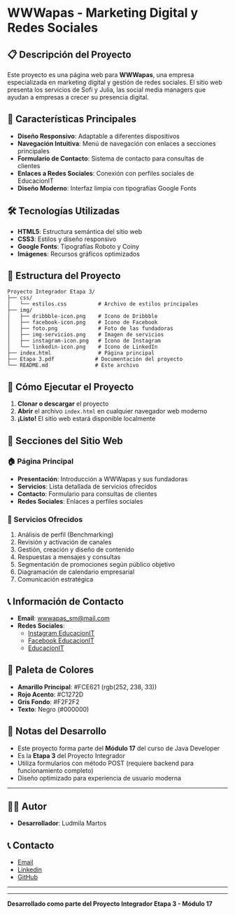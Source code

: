 # WWWapas - Marketing Digital y Redes Sociales

## 📋 Descripción del Proyecto

Este proyecto es una página web para **WWWapas**, una empresa especializada en marketing digital y gestión de redes sociales. El sitio web presenta los servicios de Sofi y Julia, las social media managers que ayudan a empresas a crecer su presencia digital.

## 🎯 Características Principales

- **Diseño Responsivo**: Adaptable a diferentes dispositivos
- **Navegación Intuitiva**: Menú de navegación con enlaces a secciones principales
- **Formulario de Contacto**: Sistema de contacto para consultas de clientes
- **Enlaces a Redes Sociales**: Conexión con perfiles sociales de EducacionIT
- **Diseño Moderno**: Interfaz limpia con tipografías Google Fonts

## 🛠️ Tecnologías Utilizadas

- **HTML5**: Estructura semántica del sitio web
- **CSS3**: Estilos y diseño responsivo
- **Google Fonts**: Tipografías Roboto y Coiny
- **Imágenes**: Recursos gráficos optimizados

## 📁 Estructura del Proyecto

```
Proyecto Integrador Etapa 3/
├── css/
│   └── estilos.css          # Archivo de estilos principales
├── img/
│   ├── dribbble-icon.png    # Icono de Dribbble
│   ├── facebook-icon.png    # Icono de Facebook
│   ├── foto.png             # Foto de las fundadoras
│   ├── img-servicios.png    # Imagen de servicios
│   ├── instagram-icon.png   # Icono de Instagram
│   └── linkedin-icon.png    # Icono de LinkedIn
├── index.html               # Página principal
├── Etapa 3.pdf             # Documentación del proyecto
└── README.md               # Este archivo
```

## 🚀 Cómo Ejecutar el Proyecto

1. **Clonar o descargar** el proyecto
2. **Abrir** el archivo `index.html` en cualquier navegador web moderno
3. **¡Listo!** El sitio web estará disponible localmente

## 📱 Secciones del Sitio Web

### 🏠 Página Principal
- **Presentación**: Introducción a WWWapas y sus fundadoras
- **Servicios**: Lista detallada de servicios ofrecidos
- **Contacto**: Formulario para consultas de clientes
- **Redes Sociales**: Enlaces a perfiles sociales

### 🎨 Servicios Ofrecidos
1. Análisis de perfil (Benchmarking)
2. Revisión y activación de canales
3. Gestión, creación y diseño de contenido
4. Respuestas a mensajes y consultas
5. Segmentación de promociones según público objetivo
6. Diagramación de calendario empresarial
7. Comunicación estratégica

## 📞 Información de Contacto

- **Email**: wwwapas_sm@mail.com
- **Redes Sociales**: 
  - [Instagram EducacionIT](https://www.instagram.com/educacionit/)
  - [Facebook EducacionIT](https://www.facebook.com/EducacionIT/)
  - [EducacionIT](https://www.educacionit.com/)

## 🎨 Paleta de Colores

- **Amarillo Principal**: #FCE621 (rgb(252, 238, 33))
- **Rojo Acento**: #C1272D
- **Gris Fondo**: #F2F2F2
- **Texto**: Negro (#000000)

## 📝 Notas del Desarrollo

- Este proyecto forma parte del **Módulo 17** del curso de Java Developer
- Es la **Etapa 3** del Proyecto Integrador
- Utiliza formularios con método POST (requiere backend para funcionamiento completo)
- Diseño optimizado para experiencia de usuario moderna



---

## 👨‍💻 Autor

- **Desarrollador**: Ludmila Martos

## 📞 Contacto

-  [Email](ludmilamartos@gmail.com)
-  [Linkedin](https://www.linkedin.com/in/ludmimar89/)
- [GitHub](https://github.com/Ludmimar)

---
---

**Desarrollado como parte del Proyecto Integrador Etapa 3 - Módulo 17**
